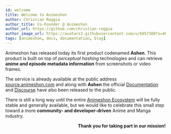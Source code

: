 ```yaml
---
id: welcome
title: Welcome to Animeshon
author: Christian Roggia
author_title: Co-Founder @ Animeshon
author_url: https://github.com/christian-roggia
author_image_url: https://avatars3.githubusercontent.com/u/6957360?s=460&u=fcfc40acad3c6e6167874b0669113b66fcd6e036&v=4
tags: [animeshon, docs, documentation, blog]
---
```


Animeshon has released today its first product codenamed **Ashen**. This product is built on top of _perceptual hashing_ technologies and can retrieve **anime and episode metadata information** from screenshots or video frames.

The service is already available at the public address [source.animeshon.com](https://source.animeshon.com/) and along with **Ashen** the official [Documentation](https://docs.animeshon.com/) and [Discourse](https://discuss.animeshon.com/) have also been released to the public.

There is still a long way until the entire [Animeshon Ecosystem](ecosystem/introduction) will be fully stable and generally available, but we would like to celebrate this small step toward a more **community- and developer-driven** Anime and Manga industry.

<p align="right"><b>Thank you for taking part in our mission!</b></p>